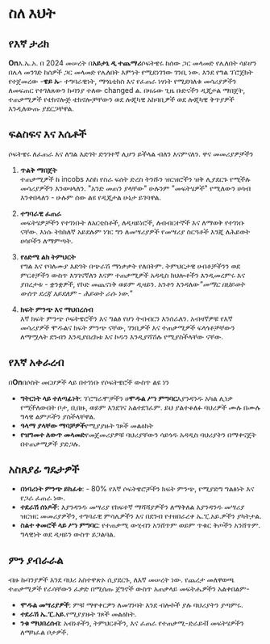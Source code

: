 # ስለ እህት

## የእኛ ታሪክ

**On**እ.ኤ.አ. በ 2024 መሠረት በ**አይታኒ ዲ ተጨማሪ**ሶፍትዌሩ ከሰው ጋር መላመድ የሌለበት ሳይሆን በሌላ መንገድ ከሰዎች ጋር መላመድ የሌለበት እምነት የሚደነገገው ገንቢ ነው. እንደ የግል ፕሮጀክት የተጀመረው -**ዌይ ኡ**- ተግባራዊነት, ማጎኔቲክስ እና የፈጠራ ነፃነት የሚደባለቁ መሳሪያዎችን ለመፍጠር የተገለጸውን ኩባንያ ተለው changed ል. በዛሬው ጊዜ ቡድናችን ዲጂታል ማበጀት, ተጠቃሚዎች የቴክኖሎጅ ቴክኖሎቻቸውን ወደ ሎጂካዊ አከባቢዎች ወደ ሎጂካዊ ቅጥያዎች እንዲለውጡ ያደርጋቸዋል.

## ፍልስፍና እና እሴቶች

ሶፍትዌሩ ለፈጠራ እና ለግል እድገት ድንገተኛ ሊሆን ይችላል ብለን እናምናለን. ዋና መመሪያዎቻችን

1. **ጥልቅ ማበጀት**\
   ተጠቃሚዎች ከ incobs እስከ የስራ ፍሰት ድረስ ትንሹን ዝርዝሮችን ዝቅ ሊያደርጉ የሚችሉ መሳሪያዎችን እንወዛላለን. "አንድ መጠን ያላቸው" ሁሉንም "መፍትሄዎች" የሚለውን ሀሳብ እንቀበላለን - ሁሉም ሰው ልዩ የዲጂታል ሁኔታ ይገባዋል.

2. **ተግባራዊ ፈጠራ**\
   መፍትሄዎቻችን የተገነቡት ለአርቲስቶች, ለዲዛይነሮች, ለብብርተኞች እና ለማወቅ የተገነቡ ናቸው. እነሱ ትክክለኛ አይደሉም ነገር ግን ለመሣሪያዎች የመሣሪያ ስርዓቶች እንጂ ለሕይወት ሀሳቦችን ለማምጣት.

3. **የዕድሜ ልክ ትምህርት**\
   የግል እና የባለሙያ እድገት በጭራሽ ማነቃቃት የለበትም. ትምህርታዊ ሀብቶቻችንን ወደ ምርቶቻችን ውስጥ እንገናኛለን እናም ተጠቃሚዎች አዳዲስ ክህሎቶችን እንዲመረምሩ እና ያበረታቱ - ቋንቋዎች, የኮድ መጨናነቅ ወይም ዲዛይን. አንቶን እንዳለ&#x12CD;*"መማር በህይወት ውስጥ ደረጃ አይደለም - ሕይወት ራሱ ነው."*

4. **ክፍት ምንጭ እና ማህበረሰብ**\
   እኛ ክፍት ምንጭ ሶፍትዌሮችን እና ግልፅ የሆነ ትብብርን እንሰራለን. አብዛኛዎቹ የእኛ መሳሪያዎች ሞዱልና ክፍት ምንጭ ናቸው, ገንቢዎች እና ተጠቃሚዎች ፍላጎቶቻቸውን ለማሟላት ደንብን እንዲያበረክቱ እና ኮዱን እንዲያሻሽሉ የሚያስችላቸው ናቸው.

## የእኛ አቀራረብ

በ**On**በሶስት መርሆዎች ላይ በተገነቡ የሶፍትዌሮች ውስጥ ልዩ ነን

* **ግትርነት ላይ ተለጣፊነት**: ፕሮግራሞቻችን ሀ**ሞዱል ሥነ ምግባር**እያንዳንዱ አካል ሊነቃ የሚችለውበት ቦታ, ቢበዙ, ወይም እንደገና አልተደገፈም. ይህ ያልተቆለፉ ባህሪዎች ሙሉ በሙሉ ግላዊ ልምዶችን ያስችላቸዋል.
* **ዓላማ ያላቸው ማባቻዎች**የሚያያዙት ገጾች መልዕክት
* **የዝግመተ ለውጥ መላመድ**የመጀመሪያዎቹ ባህሪያቸውን ሳይጎዱ አዳዲስ ባህሪያትን በማቀናጀት በተጠቃሚዎች ያድጋሉ.

## አስጸያፊ ግዴታዎች

* **በነባሪነት ምንጭ ይክፈቱ**: - 80% የእኛ ሶፍትዌሮቻችን ክፍት ምንጭ, የሚያድግ ግልፅነት እና የጋራ ፈጠራ ነው.
* **ተደራሽ ሰነዶች**: እያንዳንዱ መሣሪያ የከፍተኛ ማሻሻያዎችን ለማቅለል እያንዳንዱ መሣሪያ ዝርዝር መመሪያዎችን, ተግባራዊ ምሳሌዎችን እና በደንብ የተዘበራረቀ ኤ.ፒ.አይ.ዎችን ያካትታል.
* **ስልተ ቀመሮች ላይ ሥነ ምግባር**: የተጠቃሚ ውሂብን አንሸጥም ወይም ጥቁር ቅጦችን አንሸጥም. ግላዊነት ወደ ዲዛይን ውስጥ ይጋልባል.

## ምን ያብራራል

ብዙ ኩባንያዎች እንደ ባህሪ አስተዋጽኦ ሲያደርጉ, ለእኛ መሠረት ነው. የጨረታ መለዋወጫ ተጠቃሚዎች የራሳቸውን ፈቃድ በሚሰጡ ጀግኖች ውስጥ አጠቃላይ መፍትሔዎችን አልቀበልም-

* **ሞዱል መሣሪያዎች**: ምቹ ማዋቀርዎን ለመገንባት እንደ ብሎኮች ያሉ ባህሪያትን ያጣምሩ.
* **ተደራሽ ኤ.ፒ.አይ.**&#x12E8;ሚያያዙት ገጾች መልዕክት.
* **ንቁ ማህበረሰብ**: አብነቶችን, ትምህርቶችን, እና ፈጠራ የተጠቃሚ-ድራይቭ መፍትሄዎችን ለማካፈል ቦታዎች.
